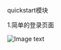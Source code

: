 quickstart模块

1.简单的登录页面

![Image text](https://github.com/xiaotaoqi47/java-web-dev/blob/master/quickstart/3.jpg)


